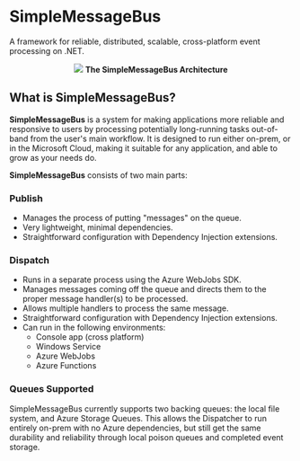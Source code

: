 # SimpleMessageBus
A framework for reliable, distributed, scalable, cross-platform event processing on .NET.

<p align="center">
<img src="https://user-images.githubusercontent.com/1657085/54485094-36294e80-4849-11e9-80af-fdc165e60a6d.png">
  <strong>The SimpleMessageBus Architecture</strong>
</p>

## What is SimpleMessageBus?
**SimpleMessageBus** is a system for making applications more reliable and responsive to users by processing potentially long-running tasks out-of-band from
the user's main workflow. It is designed to run either on-prem, or in the Microsoft Cloud, making it suitable for any application, and able to grow as 
your needs do.

**SimpleMessageBus** consists of two main parts: 

### Publish
 - Manages the process of putting "messages" on the queue.
 - Very lightweight, minimal dependencies.
 - Straightforward configuration with Dependency Injection extensions.

### Dispatch
 - Runs in a separate process using the Azure WebJobs SDK.
 - Manages messages coming off the queue and directs them to the proper message handler(s) to be processed.
 - Allows multiple handlers to process the same message.
 - Straightforward configuration with Dependency Injection extensions.
 - Can run in the following environments:
   - Console app (cross platform)
   - Windows Service
   - Azure WebJobs
   - Azure Functions

### Queues Supported
SimpleMessageBus currently supports two backing queues: the local file system, and Azure Storage Queues. This allows the Dispatcher to run entirely on-prem
with no Azure dependencies, but still get the same durability and reliability through local poison queues and completed event storage.
